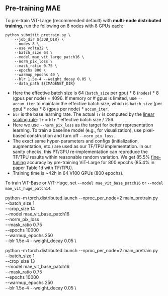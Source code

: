 ## Pre-training MAE

To pre-train ViT-Large (recommended default) with **multi-node distributed training**, run the following on 8 nodes with 8 GPUs each:
```
python submitit_pretrain.py \
    --job_dir ${JOB_DIR} \
    --nodes 8 \
    --use_volta32 \
    --batch_size 64 \
    --model mae_vit_large_patch16 \
    --norm_pix_loss \
    --mask_ratio 0.75 \
    --epochs 800 \
    --warmup_epochs 40 \
    --blr 1.5e-4 --weight_decay 0.05 \
    --data_path ${IMAGENET_DIR}
```
- Here the effective batch size is 64 (`batch_size` per gpu) * 8 (`nodes`) * 8 (gpus per node) = 4096. If memory or # gpus is limited, use `--accum_iter` to maintain the effective batch size, which is `batch_size` (per gpu) * `nodes` * 8 (gpus per node) * `accum_iter`.
- `blr` is the base learning rate. The actual `lr` is computed by the [linear scaling rule](https://arxiv.org/abs/1706.02677): `lr` = `blr` * effective batch size / 256.
- Here we use `--norm_pix_loss` as the target for better representation learning. To train a baseline model (e.g., for visualization), use pixel-based construction and turn off `--norm_pix_loss`.
- The exact same hyper-parameters and configs (initialization, augmentation, etc.) are used as our TF/TPU implementation. In our sanity checks, this PT/GPU re-implementation can reproduce the TF/TPU results within reasonable random variation. We get 85.5% [fine-tuning](FINETUNE.md) accuracy by pre-training ViT-Large for 800 epochs (85.4% in paper Table 1d with TF/TPU).
- Training time is ~42h in 64 V100 GPUs (800 epochs).

To train ViT-Base or ViT-Huge, set `--model mae_vit_base_patch16` or `--model mae_vit_huge_patch14`.


python -m torch.distributed.launch --nproc_per_node=2 main_pretrain.py \
    --batch_size 1 \
    --crop_size 14 \
    --model mae_vit_base_patch16 \
    --norm_pix_loss \
    --mask_ratio 0.75 \
    --epochs 10000 \
    --warmup_epochs 250 \
    --blr 1.5e-4 --weight_decay 0.05 \
    
    

python -m torch.distributed.launch --nproc_per_node=2 main_pretrain.py \
    --batch_size 1 \
    --crop_size 13 \
    --model mae_vit_base_patch16 \
    --mask_ratio 0.75 \
    --epochs 10000 \
    --warmup_epochs 250 \
    --blr 1.5e-4 --weight_decay 0.05 \
